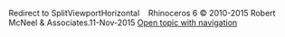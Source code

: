---
---

Redirect to SplitViewportHorizontal&#160;
&#160;
Rhinoceros 6 © 2010-2015 Robert McNeel &amp; Associates.11-Nov-2015
 [Open topic with navigation](splitviewporthorizontal.html) 


